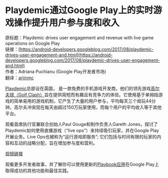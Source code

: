 # Playdemic通过Google Play上的实时游戏操作提升用户参与度和收入

原标题：Playdemic drives user engagement and revenue with live game operations on Google Play  
链接：[https://android-developers.googleblog.com/2017/08/playdemic-drives-user-engagement-and.html](https://android-developers.googleblog.com/2017/08/playdemic-drives-user-engagement-and.html)  
作者：Adriana Puchianu (Google Play开发者市场)  
翻译：[arjinmc](https://github.com/arjinmc)  

[Playdemic](https://play.google.com/store/apps/developer?id=Playdemic&e=-EnableAppDetailsPageRedesign)总部设在英国， 是一款免费的手机游戏开发商。他们的领先游戏[高尔夫球（Golf Clash）](https://play.google.com/store/apps/details?id=com.playdemic.golf.android)旨在提供简短而有趣且有竞争力的体验。它使用基于单拇指游戏的简单易用的游戏机制，它产生了大量的用户参与，平均每天三个局玩44分钟。高尔夫冲突现在每天由超过150万玩家使用，而每个用户的平均收入等于其他平台。

观看首席执行官兼联合创始人Paul Gouge和制作负责人Gareth Jones，探讨了Playdemic如何使用直播游戏（“live ops”）来持续吸引玩家，并在Google Play开展业务。Live Ops也被称为“运行游戏即服务”; 它们包括与时间有限的玩家的内容和互动的战略分配，旨在增加参与度和营利。

[视频链接](https://youtu.be/-Kzy0IQP7ck)

观看更多开发者故事，并了解你可以使用更新的[Playbook应用](https://g.co/play/playbookv2-androiddevs-blog-evergreen)在Google Play上取得成功的其他功能和最佳实践。